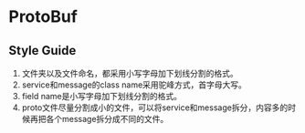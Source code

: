 # ProtoBuf

## Style Guide

1. 文件夹以及文件命名，都采用小写字母加下划线分割的格式。
2. service和message的class name采用驼峰方式，首字母大写。
3. field name是小写字母加下划线分割的格式。
4. proto文件尽量分割成小的文件，可以将service和message拆分，内容多的时候再把各个message拆分成不同的文件。

## 